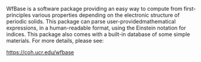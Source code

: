 WfBase is a software package providing an easy way to compute from first-principles various properties depending on the electronic structure of periodic solids.  This package can parse user-providedmathematical expressions, in a human-readable format, using the Einstein notation for indices.  This package also comes with a built-in database of some simple materials.  For more details, please see:

https://coh.ucr.edu/wfbase
   

